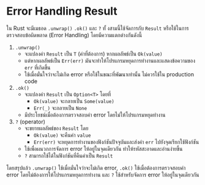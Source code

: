 # Error Handling Result

ใน Rust จะมีเมธอด  `.unwrap()`  `.ok()`   และ  `?` ทั้ งสามนี้ใช้จัดการกับ `Result` หรือใช้ในการตรวจสอบข้อผิดพลาด (Error Handling) โดยมีความแตกต่างกันดังนี้

1. `.unwrap()`
   * จะแปลงค่า `Result` เป็น `T` (ค่าที่ต้องการ) หากผลลัพธ์เป็น `Ok(value)`
   * แต่หากผลลัพธ์เป็น `Err(err)` มันจะทำให้โปรแกรมหยุดการทำงานและแสดงข้อความของ `err` ที่เกิดขึ้น
   * ใช้เมื่อมั่นใจว่าจะไม่เกิด error หรือใช้ในขณะที่พัฒนาเท่านั้น ไม่ควรใช้ใน production code
2. `.ok()`
   * จะแปลงค่า `Result` เป็น `Option<T>` โดยที่
     * `Ok(value)` จะกลายเป็น `Some(value)`
     * `Err(_)` จะกลายเป็น `None`
   * มีประโยชน์เมื่อต้องการตรวจสอบค่า error โดยไม่ให้โปรแกรมหยุดทำงาน
3. `?` (оperator)
   * &#x20;จะขยายผลลัพธ์ของ `Result` โดย
     * `Ok(value)` จะคืนค่า `value`
     * `Err(err)` จะหยุดการทำงานของฟังก์ชันปัจจุบันและส่งค่า `err` ไปยังจุดเรียกใช้ฟังก์ชัน
   * ใช้เพื่อผนวกการจัดการ error ให้อยู่ในจุดเดียวกัน ทำให้รหัสสะอาดและอ่านง่ายขึ้น
   * `?` สามารถใช้ได้ในฟังก์ชันที่คืนค่าเป็น `Result`

โดยสรุปแล้ว `.unwrap()` ใช้เมื่อมั่นใจว่าจะไม่เกิด error, `.ok()` ใช้เมื่อต้องการตรวจสอบค่า error โดยไม่ต้องการให้โปรแกรมหยุดการทำงาน และ `?` ใช้สำหรับจัดการ error ให้อยู่ในจุดเดียวกัน
